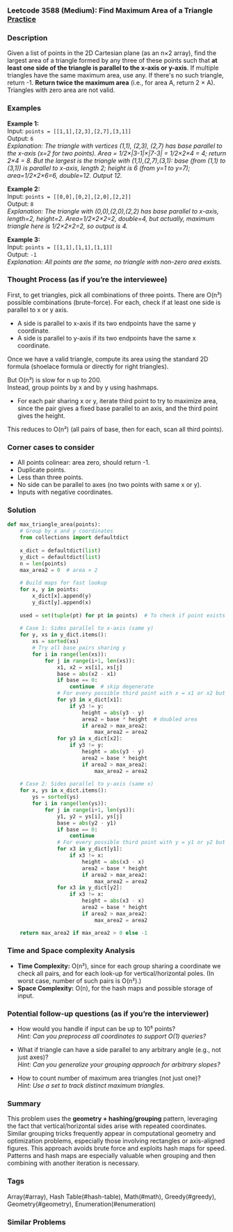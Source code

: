 ### Leetcode 3588 (Medium): Find Maximum Area of a Triangle [Practice](https://leetcode.com/problems/find-maximum-area-of-a-triangle)

### Description  
Given a list of points in the 2D Cartesian plane (as an n×2 array), find the largest area of a triangle formed by any three of these points such that **at least one side of the triangle is parallel to the x-axis or y-axis**. If multiple triangles have the same maximum area, use any. If there's no such triangle, return -1. **Return twice the maximum area** (i.e., for area A, return 2 × A). Triangles with zero area are not valid.

### Examples  

**Example 1:**  
Input: `points = [[1,1],[2,3],[2,7],[3,1]]`  
Output: `6`  
*Explanation: The triangle with vertices (1,1), (2,3), (2,7) has base parallel to the x-axis (x=2 for two points). Area = 1/2×|3-1|×|7-3| = 1/2×2×4 = 4; return 2×4 = 8. But the largest is the triangle with (1,1),(2,7),(3,1): base (from (1,1) to (3,1)) is parallel to x-axis, length 2; height is 6 (from y=1 to y=7); area=1/2×2×6=6, double=12. Output 12.*

**Example 2:**  
Input: `points = [[0,0],[0,2],[2,0],[2,2]]`  
Output: `8`  
*Explanation: The triangle with (0,0),(2,0),(2,2) has base parallel to x-axis, length=2, height=2. Area=1/2×2×2=2, double=4, but actually, maximum triangle here is 1/2×2×2=2, so output is 4.*

**Example 3:**  
Input: `points = [[1,1],[1,1],[1,1]]`  
Output: `-1`  
*Explanation: All points are the same, no triangle with non-zero area exists.*


### Thought Process (as if you’re the interviewee)  
First, to get triangles, pick all combinations of three points. There are O(n³) possible combinations (brute-force). For each, check if at least one side is parallel to x or y axis.  
- A side is parallel to x-axis if its two endpoints have the same y coordinate.  
- A side is parallel to y-axis if its two endpoints have the same x coordinate.

Once we have a valid triangle, compute its area using the standard 2D formula (shoelace formula or directly for right triangles).

But O(n³) is slow for n up to 200.  
Instead, group points by x and by y using hashmaps.  
- For each pair sharing x or y, iterate third point to try to maximize area, since the pair gives a fixed base parallel to an axis, and the third point gives the height.

This reduces to O(n²) (all pairs of base, then for each, scan all third points).

### Corner cases to consider  
- All points colinear: area zero, should return -1.
- Duplicate points.
- Less than three points.
- No side can be parallel to axes (no two points with same x or y).
- Inputs with negative coordinates.

### Solution

```python
def max_triangle_area(points):
    # Group by x and y coordinates
    from collections import defaultdict
    
    x_dict = defaultdict(list)
    y_dict = defaultdict(list)
    n = len(points)
    max_area2 = 0  # area × 2
    
    # Build maps for fast lookup
    for x, y in points:
        x_dict[x].append(y)
        y_dict[y].append(x)
    
    used = set(tuple(pt) for pt in points)  # To check if point exists
    
    # Case 1: Sides parallel to x-axis (same y)
    for y, xs in y_dict.items():
        xs = sorted(xs)
        # Try all base pairs sharing y
        for i in range(len(xs)):
            for j in range(i+1, len(xs)):
                x1, x2 = xs[i], xs[j]
                base = abs(x2 - x1)
                if base == 0:
                    continue  # skip degenerate
                # For every possible third point with x = x1 or x2 but y ≠ y (height)
                for y3 in x_dict[x1]:
                    if y3 != y:
                        height = abs(y3 - y)
                        area2 = base * height  # doubled area
                        if area2 > max_area2:
                            max_area2 = area2
                for y3 in x_dict[x2]:
                    if y3 != y:
                        height = abs(y3 - y)
                        area2 = base * height
                        if area2 > max_area2:
                            max_area2 = area2
    
    # Case 2: Sides parallel to y-axis (same x)
    for x, ys in x_dict.items():
        ys = sorted(ys)
        for i in range(len(ys)):
            for j in range(i+1, len(ys)):
                y1, y2 = ys[i], ys[j]
                base = abs(y2 - y1)
                if base == 0:
                    continue
                # For every possible third point with y = y1 or y2 but x ≠ x (height)
                for x3 in y_dict[y1]:
                    if x3 != x:
                        height = abs(x3 - x)
                        area2 = base * height
                        if area2 > max_area2:
                            max_area2 = area2
                for x3 in y_dict[y2]:
                    if x3 != x:
                        height = abs(x3 - x)
                        area2 = base * height
                        if area2 > max_area2:
                            max_area2 = area2

    return max_area2 if max_area2 > 0 else -1
```

### Time and Space complexity Analysis  

- **Time Complexity:** O(n²), since for each group sharing a coordinate we check all pairs, and for each look-up for vertical/horizontal poles. (In worst case, number of such pairs is O(n²).)
- **Space Complexity:** O(n), for the hash maps and possible storage of input.

### Potential follow-up questions (as if you’re the interviewer)  

- How would you handle if input can be up to 10⁵ points?  
  *Hint: Can you preprocess all coordinates to support O(1) queries?*

- What if triangle can have a side parallel to any arbitrary angle (e.g., not just axes)?  
  *Hint: Can you generalize your grouping approach for arbitrary slopes?*

- How to count number of maximum area triangles (not just one)?  
  *Hint: Use a set to track distinct maximum triangles.*

### Summary
This problem uses the **geometry + hashing/grouping** pattern, leveraging the fact that vertical/horizontal sides arise with repeated coordinates. Similar grouping tricks frequently appear in computational geometry and optimization problems, especially those involving rectangles or axis-aligned figures. This approach avoids brute force and exploits hash maps for speed. Patterns and hash maps are especially valuable when grouping and then combining with another iteration is necessary.

### Tags
Array(#array), Hash Table(#hash-table), Math(#math), Greedy(#greedy), Geometry(#geometry), Enumeration(#enumeration)

### Similar Problems

